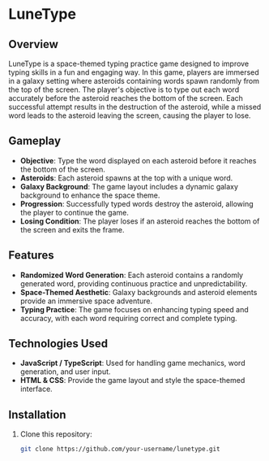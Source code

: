 # LuneType

## Overview

LuneType is a space-themed typing practice game designed to improve typing skills in a fun and engaging way. In this game, players are immersed in a galaxy setting where asteroids containing words spawn randomly from the top of the screen. The player's objective is to type out each word accurately before the asteroid reaches the bottom of the screen. Each successful attempt results in the destruction of the asteroid, while a missed word leads to the asteroid leaving the screen, causing the player to lose.

## Gameplay

- **Objective**: Type the word displayed on each asteroid before it reaches the bottom of the screen.
- **Asteroids**: Each asteroid spawns at the top with a unique word.
- **Galaxy Background**: The game layout includes a dynamic galaxy background to enhance the space theme.
- **Progression**: Successfully typed words destroy the asteroid, allowing the player to continue the game.
- **Losing Condition**: The player loses if an asteroid reaches the bottom of the screen and exits the frame.

## Features

- **Randomized Word Generation**: Each asteroid contains a randomly generated word, providing continuous practice and unpredictability.
- **Space-Themed Aesthetic**: Galaxy backgrounds and asteroid elements provide an immersive space adventure.
- **Typing Practice**: The game focuses on enhancing typing speed and accuracy, with each word requiring correct and complete typing.
  
## Technologies Used

- **JavaScript / TypeScript**: Used for handling game mechanics, word generation, and user input.
- **HTML & CSS**: Provide the game layout and style the space-themed interface.

## Installation

1. Clone this repository:
   ```bash
   git clone https://github.com/your-username/lunetype.git
